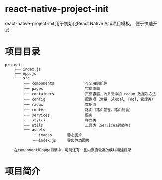 # react-native-project-init

react-native-project-init 用于初始化React Native App项目模板， 便于快速开发


# 项目目录
    project
        ├── index.js  
        ├── App.js
        └── src
            ├── components  			可复用的组件
            ├── pages       			完整页面
            ├── containers       	    页面容器，为页面添加 radux 数据及方法
            ├── config 			        配置项（常量、Global、Tool、管理类）
            ├── radux       			数据流
            ├── router				    路由（路由管理，路由封装）
            ├── services				服务
            ├── styles				    样式类
            ├── utils				    工具类（Services封装等)
            └── assets
                ├──images       静态图片
                ├──index.js		导出静态图片

        在component和page目录中，可能还有一些内聚度较高的模块再建目录    


# 项目简介
